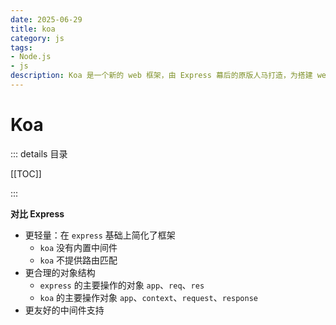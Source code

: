 ```yaml
---
date: 2025-06-29
title: koa
category: js
tags:
- Node.js
- js
description: Koa 是一个新的 web 框架，由 Express 幕后的原版人马打造，为搭建 web 服务器提供更轻量、更优雅的方案
---
```


# Koa

::: details 目录

[[TOC]]

:::

**对比 Express**

- 更轻量：在 `express` 基础上简化了框架
  - `koa` 没有内置中间件
  - `koa` 不提供路由匹配
- 更合理的对象结构
  - `express` 的主要操作的对象 `app`、`req`、`res`
  - `koa` 的主要操作对象 `app`、`context`、`request`、`response`
- 更友好的中间件支持

